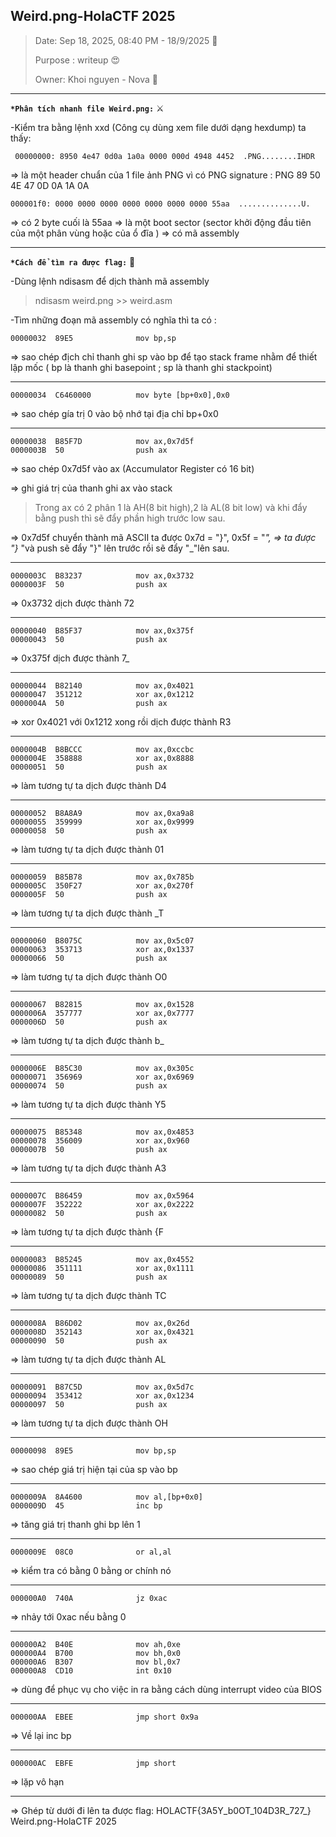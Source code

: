 
Weird.png-HolaCTF 2025
---
> Date: Sep 18, 2025, 08:40 PM - 18/9/2025 :beaver: 
> 
> Purpose : writeup  :heart_eyes: 
> 
> Owner: Khoi nguyen - Nova :dragon_face: 

---
**`*Phân tích nhanh file Weird.png:`** :crossed_swords: 

-Kiểm tra bằng lệnh xxd (Công cụ dùng xem file dưới dạng hexdump) ta thấy:

` 00000000: 8950 4e47 0d0a 1a0a 0000 000d 4948 4452  .PNG........IHDR`

=> là một header chuẩn của 1 file ảnh PNG vì có PNG signature : PNG 89 50 4E 47 0D 0A 1A 0A

`000001f0: 0000 0000 0000 0000 0000 0000 0000 55aa  ..............U.`

=> có 2 byte cuối là 55aa => là một boot sector (sector khởi động đầu tiên của một phân vùng hoặc của ổ đĩa ) => có mã assembly


---

**`*Cách để tìm ra được flag:`** :lady_beetle: 

-Dùng lệnh ndisasm để dịch thành mã assembly 

>  ndisasm weird.png >> weird.asm
> 
-Tìm những đoạn mã assembly có nghĩa thì ta có :

```
00000032  89E5              mov bp,sp
```

=> sao chép địch chỉ thanh ghi sp vào bp để tạo stack frame nhằm để thiết lập mốc
( bp là thanh ghi basepoint ; sp là thanh ghi stackpoint)

---
```
00000034  C6460000          mov byte [bp+0x0],0x0
```

=> sao chép gía trị 0 vào bộ nhớ tại địa chỉ bp+0x0

---
```
00000038  B85F7D            mov ax,0x7d5f
0000003B  50                push ax
```

=> sao chép 0x7d5f vào ax (Accumulator Register có 16 bit)

=> ghi giá trị của thanh ghi ax vào stack
> Trong ax có 2 phân 1 là AH(8 bit high),2 là AL(8 bit low) và khi đẩy bằng push thì sẽ đẩy phần high trước low sau.

=> 0x7d5f chuyển thành mã ASCII ta được 0x7d = "}", 0x5f = "_", => ta được "}_ "và push sẽ đẩy "}" lên trước rồi sẽ đẩy "_"lên sau.

---
```
0000003C  B83237            mov ax,0x3732
0000003F  50                push ax
```

=> 0x3732 dịch được thành 72

---
```
00000040  B85F37            mov ax,0x375f
00000043  50                push ax
```
=> 0x375f dịch được thành 7_

---
```
00000044  B82140            mov ax,0x4021
00000047  351212            xor ax,0x1212
0000004A  50                push ax
```

=> xor 0x4021 với 0x1212 xong rồi dịch được thành R3

---
```
0000004B  B8BCCC            mov ax,0xccbc
0000004E  358888            xor ax,0x8888
00000051  50                push ax
```
=> làm tương tự ta dịch được thành D4

---
```
00000052  B8A8A9            mov ax,0xa9a8
00000055  359999            xor ax,0x9999
00000058  50                push ax
```

=> làm tương tự ta dịch được thành 01

---
```
00000059  B85B78            mov ax,0x785b
0000005C  350F27            xor ax,0x270f
0000005F  50                push ax
```

=> làm tương tự ta dịch được thành _T

---
```
00000060  B8075C            mov ax,0x5c07
00000063  353713            xor ax,0x1337
00000066  50                push ax
```

=> làm tương tự ta dịch được thành O0

---
```
00000067  B82815            mov ax,0x1528
0000006A  357777            xor ax,0x7777
0000006D  50                push ax
```

=> làm tương tự ta dịch được thành b_

---
```
0000006E  B85C30            mov ax,0x305c
00000071  356969            xor ax,0x6969
00000074  50                push ax
```

=> làm tương tự ta dịch được thành Y5

---
```
00000075  B85348            mov ax,0x4853
00000078  356009            xor ax,0x960
0000007B  50                push ax
```

=> làm tương tự ta dịch được thành A3

---
```
0000007C  B86459            mov ax,0x5964
0000007F  352222            xor ax,0x2222
00000082  50                push ax
```

=> làm tương tự ta dịch được thành {F

---
```
00000083  B85245            mov ax,0x4552
00000086  351111            xor ax,0x1111
00000089  50                push ax
```

=> làm tương tự ta dịch được thành TC

---
```
0000008A  B86D02            mov ax,0x26d
0000008D  352143            xor ax,0x4321
00000090  50                push ax
```

=> làm tương tự ta dịch được thành AL

---
```
00000091  B87C5D            mov ax,0x5d7c
00000094  353412            xor ax,0x1234
00000097  50                push ax
```

=> làm tương tự ta dịch được thành OH

---
```
00000098  89E5              mov bp,sp
```

=> sao chép giá trị hiện tại của sp vào bp

---
```
0000009A  8A4600            mov al,[bp+0x0]
0000009D  45                inc bp
```

=> tăng giá trị thanh ghi bp lên 1

---
```
0000009E  08C0              or al,al
```

=> kiểm tra có bằng 0 bằng or chính nó 

---
```
000000A0  740A              jz 0xac
```

=> nhảy tới 0xac nếu bằng 0

---
```
000000A2  B40E              mov ah,0xe
000000A4  B700              mov bh,0x0
000000A6  B307              mov bl,0x7
000000A8  CD10              int 0x10
```
=> dùng để phục vụ cho việc in ra bằng cách dùng interrupt  video của BIOS

---
```
000000AA  EBEE              jmp short 0x9a
```

=> Về lại inc bp

---
```
000000AC  EBFE              jmp short 
```

=> lặp vô hạn

---

=> Ghép từ dưới đi lên ta được flag: HOLACTF{3A5Y_b0OT_104D3R_727_}
Weird.png-HolaCTF 2025
